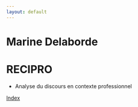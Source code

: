 ```yaml
---
layout: default
---
```


#  Marine Delaborde

# RECIPRO
- Analyse du discours en contexte professionnel

[Index](./)